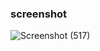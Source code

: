 ### screenshot
![Screenshot (517)](https://user-images.githubusercontent.com/76501461/136129141-44c89a6a-6ce3-4a73-87f3-2f64f3b2bbc1.png)
